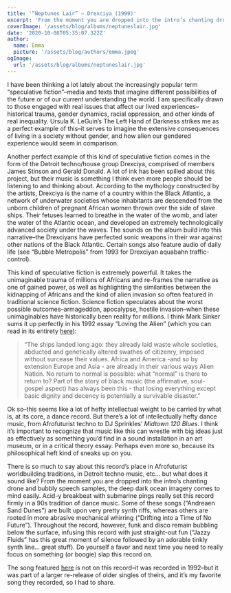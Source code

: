 ```yaml
---
title: '“Neptunes Lair” – Drexciya (1999)'
excerpt: 'From the moment you are dropped into the intro’s chanting drone and bubbly speech samples, the deep dark ocean imagery comes to mind easily. Acid-y breakbeat with submarine pings really set this record firmly in a 90s tradition of dance music.'
coverImage: '/assets/blog/albums/neptuneslair.jpg'
date: '2020-10-08T05:35:07.322Z'
author:
  name: Emma
  picture: '/assets/blog/authors/emma.jpeg'
ogImage:
  url: '/assets/blog/albums/neptuneslair.jpg'
---
```


I have been thinking a lot lately about the increasingly popular term “speculative fiction”–media and texts that imagine different possibilities of the future or of our current understanding the world. I am specifically drawn to those engaged with real issues that affect our lived experiences–historical trauma, gender dynamics, racial oppression, and other kinds of real inequality. Ursula K. LeGuin’s The Left Hand of Darkness strikes me as a perfect example of this–it serves to imagine the extensive consequences of living in a society without gender, and how alien our gendered experience would seem in comparison.

Another perfect example of this kind of speculative fiction comes in the form of the Detroit techno/house group Drexciya, comprised of members James Stinson and Gerald Donald. A lot of ink has been spilled about this project, but their music is something I think even more people should be listening to and thinking about. According to the mythology constructed by the artists, Drexciya is the name of a country within the Black Atlantic, a network of underwater societies whose inhabitants are descended from the unborn children of pregnant African women thrown over the side of slave ships. Their fetuses learned to breathe in the water of the womb, and later the water of the Atlantic ocean, and developed an extremely technologically advanced society under the waves. The sounds on the album build into this narrative–the Drexciyans have perfected sonic weapons in their war against other nations of the Black Atlantic. Certain songs also feature audio of daily life (see “Bubble Metropolis” from 1993 for Drexciyan aquabahn traffic-control).

This kind of speculative fiction is extremely powerful. It takes the unimaginable trauma of millions of Africans and re-frames the narrative as one of gained power, as well as highlighting the similarities between the kidnapping of Africans and the kind of alien invasion so often featured in traditional science fiction. Science fiction speculates about the worst possible outcomes–armageddon, apocalypse, hostile invasion–when these unimaginables have historically been reality for millions. I think Mark Sinker sums it up perfectly in his 1992 essay “Loving the Alien” (which you can read in its entirety [here](https://href.li/?http://web.archive.org/web/20060209100352/http://www.thewire.co.uk/archive/essays/black_science_fiction.html)):

> “The ships landed long ago: they already laid waste whole societies, abducted and genetically altered swathes of citizenry, imposed without surcease their values. Africa and America -and so by extension Europe and Asia - are already in their various ways Alien Nation. No return to normal is possible: what “normal” is there to return to? Part of the story of black music (the affirmative, soul-gospel aspect) has always been this - that losing everything except basic dignity and decency is potentially a survivable disaster.”

Ok so–this seems like a lot of hefty intellectual weight to be carried by what is, at its core, a dance record. But there’s a lot of intellectually hefty dance music, from Afrofuturist techno to DJ Sprinkles’ *Midtown 120 Blues*. I think it’s important to recognize that music like this can wrestle with big ideas just as effectively as something you’d find in a sound installation in an art museum, or in a critical theory essay. Perhaps even more so, because its philosophical heft kind of sneaks up on you.

There is so much to say about this record’s place in Afrofuturist worldbuilding traditions, in Detroit techno music, etc… but what does it sound like? From the moment you are dropped into the intro’s chanting drone and bubbly speech samples, the deep dark ocean imagery comes to mind easily. Acid-y breakbeat with submarine pings really set this record firmly in a 90s tradition of dance music. Some of these songs (“Andreaen Sand Dunes”) are built upon very pretty synth riffs, whereas others are rooted in more abrasive mechanical whirring (“Drifting into a Time of No Future”). Throughout the record, however, funk and disco remain bubbling below the surface, infusing this record with just straight-out fun (“Jazzy Fluids” has this great moment of silence followed by an adorable tinkly synth line… great stuff). Do yourself a favor and next time you need to really focus on something (or boogie) slap this record on.

The song featured [here](https://www.youtube.com/watch?v=HZ6i1Fi9Sz4) is not on this record–it was recorded in 1992–but it was part of a larger re-release of older singles of theirs, and it’s my favorite song they recorded, so I had to share.